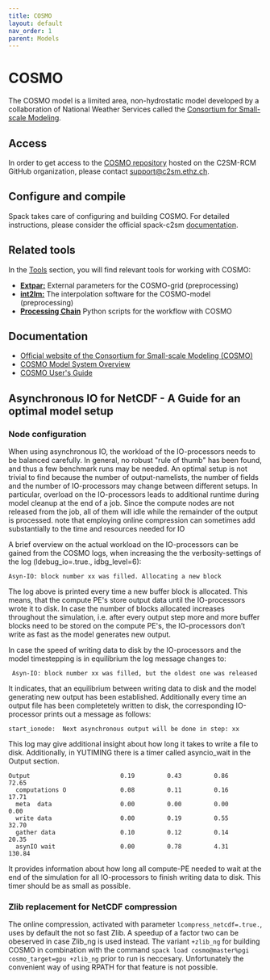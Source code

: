 ```yaml
---
title: COSMO
layout: default
nav_order: 1
parent: Models
---
```


# COSMO
The COSMO model is a limited area, non-hydrostatic model developed by a collaboration of National Weather Services called the [Consortium for Small-scale Modeling](http://www.cosmo-model.org/).

## Access
In order to get access to the [COSMO repository](https://github.com/C2SM-RCM/cosmo) hosted on the C2SM-RCM GitHub organization,
please contact support@c2sm.ethz.ch.

## Configure and compile
Spack takes care of configuring and building COSMO. For detailed instructions, 
please consider the official spack-c2sm [documentation](https://c2sm.github.io/spack-c2sm/v0.18.1.11/QuickStart.html#cosmo).

## Related tools
In the [Tools](https://c2sm.github.io/tools) section, you will find relevant tools for working with COSMO:
* [**Extpar:**](https://c2sm.github.io/tools/extpar.html) External parameters for the COSMO-grid (preprocessing)
* [**int2lm:**](https://c2sm.github.io/tools/int2lm.html) The interpolation software for the COSMO-model (preprocessing)
* [**Processing Chain**](https://c2sm.github.io/tools/processing_chain.html) Python scripts for the workflow with COSMO


## Documentation
* [Official website of the Consortium for Small-scale Modeling (COSMO)](http://www.cosmo-model.org/)
* [COSMO Model System Overview](http://cosmo-model.org/content/model/default.htm)
* [COSMO User's Guide](http://cosmo-model.org/content/model/documentation/core/cosmo_userguide_5.04.pdf) 

## Asynchronous IO for NetCDF - A Guide for an optimal model setup

### Node configuration
When using asynchronous IO, the workload of the IO-processors needs to be balanced carefully. In general, no robust "rule of thumb" has been found, 
and thus a few benchmark runs may be needed. An optimal setup is not trivial to find because the number of output-namelists, the number of fields 
and the number of IO-processors may change between different setups. In particular, overload on the IO-processors leads to additional runtime during 
model cleanup at the end of a job. Since the compute nodes are not released from the job, all of them will idle while 
the remainder of the output is processed. note that employing online compression can sometimes add substantially to the time and resources needed for IO

A brief overview on the actual workload on the IO-processors can be gained from the COSMO logs, when increasing the the verbosity-settings of the log (ldebug_io=.true., idbg_level=6):
```
Asyn-IO: block number xx was filled. Allocating a new block
```

The log above is printed every time a new buffer block is allocated. This means, that the compute PE's store output 
data until the IO-processors wrote it to disk. In case the number of blocks allocated increases throughout the simulation, 
i.e. after every output step more and more buffer blocks need to be stored on the compute PE's, 
the IO-processors don’t write as fast as the model generates new output.

In case the speed of writing data to disk by the IO-processors and the model timestepping is in equilibrium the log message changes to: 

```
 Asyn-IO: block number xx was filled, but the oldest one was released
```
It indicates, that an equilibrium between writing data to disk and the model
generating new output has been established.
Additionally every time an output file has been completetely written to disk, 
the corresponding IO-processor prints out a message as follows: 

```
start_ionode:  Next asynchronous output will be done in step: xx
```

This log may give additional insight about how long it takes to write a file to disk.
Additionally, in YUTIMING there is a timer called asyncio_wait in the Output section. 

```
Output                         0.19         0.43         0.86        72.65
  computations O               0.08         0.11         0.16        17.71
  meta  data                   0.00         0.00         0.00         0.00
  write data                   0.00         0.19         0.55        32.70
  gather data                  0.10         0.12         0.14        20.35
  asynIO wait                  0.00         0.78         4.31       130.84
```
It provides information about how long all compute-PE needed to wait at the end of the simulation for all IO-processors to finish writing data to disk. This timer should be as small as possible.

### Zlib replacement for NetCDF compression
The online compression, activated with parameter `lcompress_netcdf=.true.`, 
uses by default the not so fast Zlib. A speedup of a factor two can be obeserved in case Zlib_ng is used instead. 
The variant `+zlib_ng` for building COSMO in combination with the command 
`spack load cosmo@master%pgi cosmo_target=gpu +zlib_ng`
prior to run is neccesary. Unfortunately the convenient way of using RPATH for that feature is not possible.

